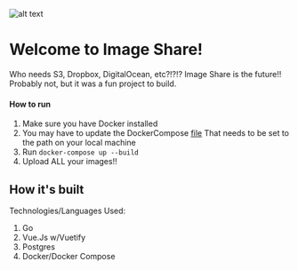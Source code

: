 ![alt text](https://clicktotweet.com/blog/wp-content/uploads/2017/01/share-button.png)

# Welcome to Image Share!

Who needs S3, Dropbox, DigitalOcean, etc?!?!?  Image Share is the future!!  Probably not, but it was a fun project to build.

#### How to run
1.  Make sure you have Docker installed
2.  You may have to update the DockerCompose [file](https://github.com/nazevedo3/image_share/blob/a1e7bdff42820945962f9e0c702fb20860e53529/docker-compose.yml#L22)
    That needs to be set to the path on your local machine
3.  Run `docker-compose up --build`
4.  Upload ALL your images!!

## How it's built
Technologies/Languages Used:
1. Go
2. Vue.Js w/Vuetify
3. Postgres
4. Docker/Docker Compose
